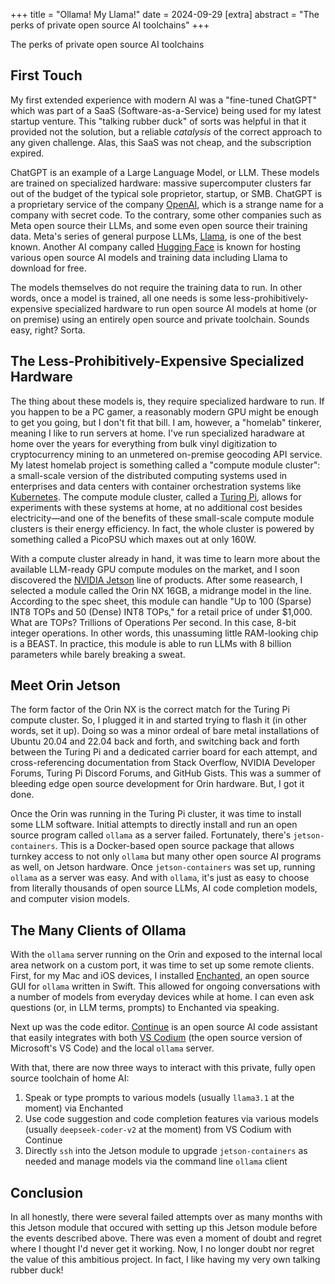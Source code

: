 +++
title = "Ollama! My Llama!"
date = 2024-09-29
[extra]
abstract = "The perks of private open source AI toolchains"
+++

The perks of private open source AI toolchains

## First Touch

My first extended experience with modern AI was a "fine-tuned ChatGPT" which was part of a SaaS (Software-as-a-Service) being used for my latest startup venture. This "talking rubber duck" of sorts was helpful in that it provided not the solution, but a reliable _catalysis_ of the correct approach to any given challenge. Alas, this SaaS was not cheap, and the subscription expired.

ChatGPT is an example of a Large Language Model, or LLM. These models are trained on specialized hardware: massive supercomputer clusters far out of the budget of the typical sole proprietor, startup, or SMB. ChatGPT is a proprietary service of the company [OpenAI](https://openai.com), which is a strange name for a company with secret code. To the contrary, some other companies such as Meta open source their LLMs, and some even open source their training data. Meta's series of general purpose LLMs, [Llama](https://github.com/meta-llama/llama-models), is one of the best known. Another AI company called [Hugging Face](https://huggingface.co) is known for hosting various open source AI models and training data including Llama to download for free. 

The models themselves do not require the training data to run. In other words, once a model is trained, all one needs is some less-prohibitively-expensive specialized hardware to run open source AI models at home (or on premise) using an entirely open source and private toolchain. Sounds easy, right? Sorta.

## The Less-Prohibitively-Expensive Specialized Hardware

The thing about these models is, they require specialized hardware to run. If you happen to be a PC gamer, a reasonably modern GPU might be enough to get you going, but I don't fit that bill. I am, however, a "homelab" tinkerer, meaning I like to run servers at home. I've run specialized haradware at home over the years for everything from bulk vinyl digitization to cryptocurrency mining to an unmetered on-premise geocoding API service. My latest homelab project is something called a "compute module cluster": a small-scale version of the distributed computing systems used in enterprises and data centers with container orchestration systems like [Kubernetes](https://kubernetes.io). The compute module cluster, called a [Turing Pi](https://turingpi.com), allows for experiments with these systems at home, at no additional cost besides electricity—and one of the benefits of these small-scale compute module clusters is their energy efficiency. In fact, the whole cluster is powered by something called a PicoPSU which maxes out at only 160W. 

With a compute cluster already in hand, it was time to learn more about the available LLM-ready GPU compute modules on the market, and I soon discovered the [NVIDIA Jetson](https://developer.nvidia.com/embedded-computing) line of products. After some reasearch, I selected a module called the Orin NX 16GB, a midrange model in the line. According to the spec sheet, this module can handle "Up to 100 (Sparse) INT8 TOPs and 50 (Dense) INT8 TOPs," for a retail price of under $1,000. What are TOPs? Trillions of Operations Per second. In this case, 8-bit integer operations. In other words, this unassuming little RAM-looking chip is a BEAST. In practice, this module is able to run LLMs with 8 billion parameters while barely breaking a sweat.

## Meet Orin Jetson

The form factor of the Orin NX is the correct match for the Turing Pi compute cluster. So, I plugged it in and started trying to flash it (in other words, set it up). Doing so was a minor ordeal of bare metal installations of Ubuntu 20.04 and 22.04 back and forth, and switching back and forth between the Turing Pi and a dedicated carrier board for each attempt, and cross-referencing documentation from Stack Overflow, NVIDIA Developer Forums, Turing Pi Discord Forums, and GitHub Gists. This was a summer of bleeding edge open source development for Orin hardware. But, I got it done.

Once the Orin was running in the Turing Pi cluster, it was time to install some LLM software. Initial attempts to directly install and run an open source program called `ollama` as a server failed. Fortunately, there's `jetson-containers`. This is a Docker-based open source package that allows turnkey access to not only `ollama` but many other open source AI programs as well, on Jetson hardware. Once `jetson-containers` was set up, running `ollama` as a server was easy. And with `ollama`, it's just as easy to choose from literally thousands of open source LLMs, AI code completion models, and computer vision models. 

## The Many Clients of Ollama

With the `ollama` server running on the Orin and exposed to the internal local area network on a custom port, it was time to set up some remote clients. First, for my Mac and iOS devices, I installed [Enchanted](https://github.com/AugustDev/enchanted), an open source GUI for `ollama` written in Swift. This allowed for ongoing conversations with a number of models from everyday devices while at home. I can even ask questions (or, in LLM terms, prompts) to Enchanted via speaking.

Next up was the code editor. [Continue](https://www.continue.dev) is an open source AI code assistant that easily integrates with both [VS Codium](https://vscodium.com) (the open source version of Microsoft's VS Code) and the local `ollama` server. 

With that, there are now three ways to interact with this private, fully open source toolchain of home AI:
1. Speak or type prompts to various models (usually `llama3.1` at the moment) via Enchanted
2. Use code suggestion and code completion features via various models (usually `deepseek-coder-v2` at the moment) from VS Codium with Continue
3. Directly `ssh` into the Jetson module to upgrade `jetson-containers` as needed and manage models via the command line `ollama` client
 
## Conclusion

In all honestly, there were several failed attempts over as many months with this Jetson module that occured with setting up this Jetson module before the events described above. There was even a moment of doubt and regret where I thought I'd never get it working. Now, I no longer doubt nor regret the value of this ambitious project. In fact, I like having my very own talking rubber duck!
